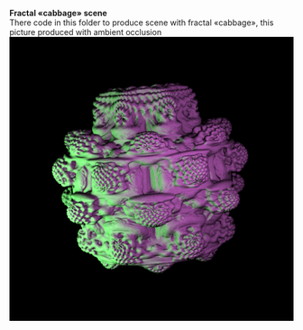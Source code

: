 **Fractal «cabbage» scene**  
There code in this folder to produce scene with fractal «cabbage», this picture produced with ambient occlusion
![pic](https://github.com/dm-medvedev/ray-marching/blob/master/Fractal_cabbage/FRACTAL_s_AO.bmp)  
